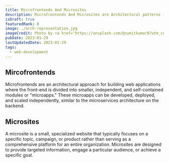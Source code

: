 ```yaml
---
title: Microfrontends And Microsites
description: Microfrontends And Microsites are Architectural patterns for building front-end application
isDraft: true
featuredRank: 0
image: ./arch-representation.jpg
imageCredit: Photo by <a href="https://unsplash.com/@sumitkumar8?utm_content=creditCopyText&utm_medium=referral&utm_source=unsplash">sumit kumar</a> on <a href="https://unsplash.com/photos/a-very-old-building-with-a-lot-of-windows-1SeKKdCLPXg?utm_content=creditCopyText&utm_medium=referral&utm_source=unsplash">Unsplash</a>
pubDate: 2023-01-29
lastUpdatedDate: 2023-01-29
tags:
  - web-development
---
```


## Mircofrontends

Microfrontends are an architectural approach for building web applications where the front-end is divided into smaller, independent, and self-contained modules or "microapps." These microapps can be developed, deployed, and scaled independently, similar to the microservices architecture on the backend.

## Microsites

A microsite is a small, specialized website that typically focuses on a specific topic, campaign, or product rather than serving as a comprehensive platform for an entire organization. Microsites are designed to provide targeted information, engage a particular audience, or achieve a specific goal.
